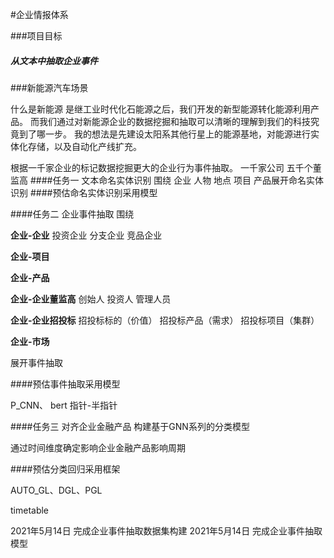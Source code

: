 #企业情报体系 

###项目目标
##### 从文本中抽取企业事件

###新能源汽车场景

什么是新能源 是继工业时代化石能源之后，我们开发的新型能源转化能源利用产品。
而我们通过对新能源企业的数据挖掘和抽取可以清晰的理解到我们的科技究竟到了哪一步。
我的想法是先建设太阳系其他行星上的能源基地，对能源进行实体化存储，以及自动化产线扩充。

根据一千家企业的标记数据挖掘更大的企业行为事件抽取。
一千家公司 五千个董监高 
####任务一 文本命名实体识别
围绕 企业 人物 地点 项目 产品展开命名实体识别
####预估命名实体识别采用模型


####任务二 企业事件抽取
围绕 

**企业-企业** 
投资企业 分支企业 竞品企业

**企业-项目**
 
**企业-产品** 

**企业-企业董监高**
创始人 投资人 管理人员

**企业-企业招投标**
招投标标的（价值）
招投标产品（需求）
招投标项目（集群）

**企业-市场**

展开事件抽取

####预估事件抽取采用模型

P_CNN、 bert 指针-半指针

####任务三 对齐企业金融产品 构建基于GNN系列的分类模型

通过时间维度确定影响企业金融产品影响周期

####预估分类回归采用框架

AUTO_GL、DGL、PGL

timetable

2021年5月14日 完成企业事件抽取数据集构建
2021年5月14日 完成企业事件抽取模型